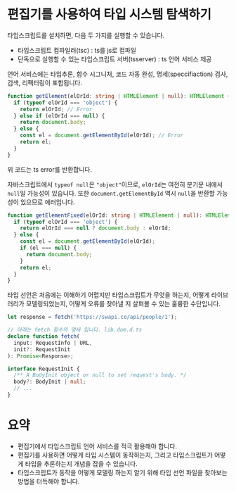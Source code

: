 # 편집기를 사용하여 타입 시스템 탐색하기

타입스크립트를 설치하면, 다음 두 가지를 실행할 수 있습니다.

- 타입스크립트 컴파일러(tsc) : ts를 js로 컴파일
- 단독으로 실행할 수 있는 타입스크립트 서버(tsserver) : ts 언어 서비스 제공

언어 서비스에는 타입추론, 함수 시그니처, 코드 자동 완성, 명세(speccifiaction) 검사, 검색, 리펙터링이 포함됩니다.

```typescript
function getElement(elOrId: string | HTMLElement | null): HTMLElement {
  if (typeof elOrId === 'object') {
    return elOrId; // Error
  } else if (elOrId === null) {
    return document.body;
  } else {
    const el = document.getElementById(elOrId); // Error
    return el;
  }
}
```

위 코드는 ts error를 반환합니다.

자바스크립트에서 `typeof null`은 `"object"`이므로, `elOrId`는 여전히 분기문 내에서 `null`일 가능성이 있습니다. 또한 `document.getElementById` 역시 `null`을 반환할 가능성이 있으므로 에러입니다.

```typescript
function getElementFixed(elOrId: string | HTMLElement | null): HTMLElement {
  if (typeof elOrId === 'object') {
    return elOrId === null ? document.body : elOrId;
  } else {
    const el = document.getElementById(elOrId);
    if (el === null) {
      return document.body;
    }
    return el;
  }
}
```

타입 선언은 처음에는 이해하기 어렵지만 타입스크립트가 무엇을 하는지, 어떻게 라이브러리가 모델링되었는지, 어떻게 오류를 찾아낼 지 살펴볼 수 있는 훌륭한 수단입니다.

```typescript
let response = fetch('https://swapi.co/api/people/1');

// 아래는 fetch 함수의 명세 입니다. lib.dom.d.ts
declare function fetch(
  input: RequestInfo | URL,
  init?: RequestInit
): Promise<Response>;

interface RequestInit {
  /** A BodyInit object or null to set request's body. */
  body?: BodyInit | null;
  // ...
}
```

# 요약

- 편집기에서 타입스크립트 언어 서비스를 적극 활용해야 합니다.
- 편집기를 사용하면 어떻게 타입 시스템이 동작하는지, 그리고 타입스크립트가 어떻게 타입을 추론하는지 개념을 잡을 수 있습니다.
- 타입스크립트가 동작을 어떻게 모델링 하는지 알기 위해 타입 선언 파일을 찾아보는 방법을 터득해야 합니다.

